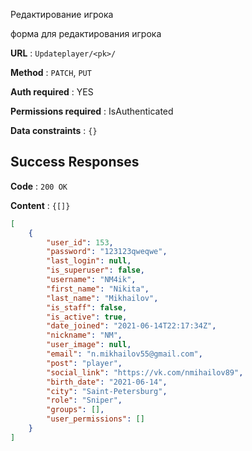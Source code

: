 Редактирование игрока

форма для редактирования игрока

**URL** : `Updateplayer/<pk>/`

**Method** : `PATCH`, `PUT`

**Auth required** : YES

**Permissions required** : IsAuthenticated

**Data constraints** : `{}`

## Success Responses

**Code** : `200 OK`

**Content** : `{[]}`

```json
[
    {
        "user_id": 153,
        "password": "123123qweqwe",
        "last_login": null,
        "is_superuser": false,
        "username": "NM4ik",
        "first_name": "Nikita",
        "last_name": "Mikhailov",
        "is_staff": false,
        "is_active": true,
        "date_joined": "2021-06-14T22:17:34Z",
        "nickname": "NM",
        "user_image": null,
        "email": "n.mikhailov55@gmail.com",
        "post": "player",
        "social_link": "https://vk.com/nmihailov89",
        "birth_date": "2021-06-14",
        "city": "Saint-Petersburg",
        "role": "Sniper",
        "groups": [],
        "user_permissions": []
    }
]
```